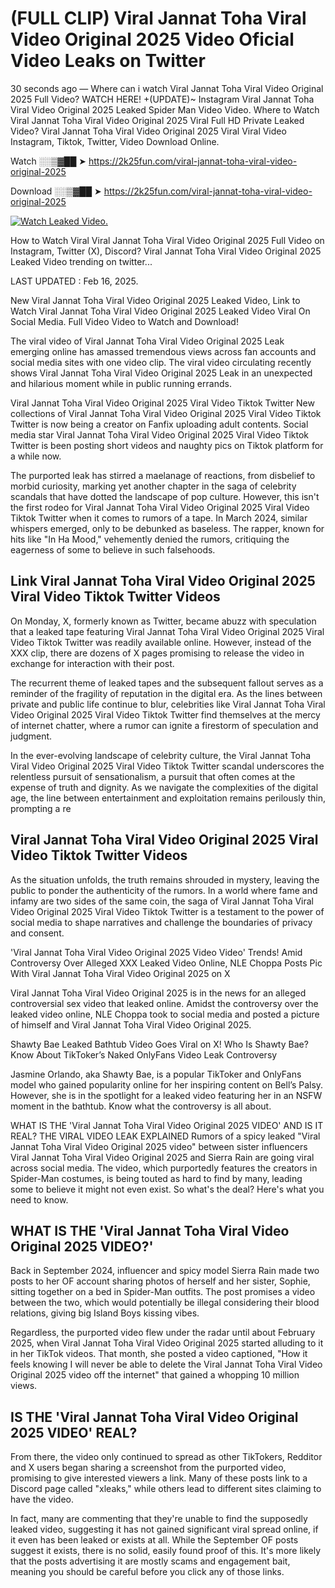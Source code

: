 # (FULL CLIP) Viral Jannat Toha Viral Video Original 2025 Video Oficial Video Leaks on Twitter

30 seconds ago — Where can i watch Viral Jannat Toha Viral Video Original 2025 Full Video? WATCH HERE! +(UPDATE)~ Instagram Viral Jannat Toha Viral Video Original 2025 Leaked Spider Man Video Video. Where to Watch Viral Jannat Toha Viral Video Original 2025 Viral Full HD Private Leaked Video? Viral Jannat Toha Viral Video Original 2025 Viral Viral Video Instagram, Tiktok, Twitter, Video Download Online.

Watch ░░▒▓██ ➤ https://2k25fun.com/viral-jannat-toha-viral-video-original-2025

Download ░░▒▓██ ➤ https://2k25fun.com/viral-jannat-toha-viral-video-original-2025

[![Watch Leaked Video.](https://miro.medium.com/v2/resize:fit:828/format:webp/1*cilzJN44JGOrTw9NJCrNHA.gif "Watch Leaked Video")](https://2k25fun.com/viral-jannat-toha-viral-video-original-2025)

How to Watch Viral Viral Jannat Toha Viral Video Original 2025 Full Video on Instagram, Twitter (X), Discord? Viral Jannat Toha Viral Video Original 2025 Leaked Video trending on twitter...

LAST UPDATED : Feb 16, 2025.

New Viral Jannat Toha Viral Video Original 2025 Leaked Video, Link to Watch Viral Jannat Toha Viral Video Original 2025 Leaked Video Viral On Social Media. Full Video Video to Watch and Download!

The viral video of Viral Jannat Toha Viral Video Original 2025 Leak emerging online has amassed tremendous views across fan accounts and social media sites with one video clip. The viral video circulating recently shows Viral Jannat Toha Viral Video Original 2025 Leak in an unexpected and hilarious moment while in public running errands.

Viral Jannat Toha Viral Video Original 2025 Viral Video Tiktok Twitter New collections of Viral Jannat Toha Viral Video Original 2025 Viral Video Tiktok Twitter is now being a creator on Fanfix uploading adult contents. Social media star Viral Jannat Toha Viral Video Original 2025 Viral Video Tiktok Twitter is been posting short videos and naughty pics on Tiktok platform for a while now.

The purported leak has stirred a maelanage of reactions, from disbelief to morbid curiosity, marking yet another chapter in the saga of celebrity scandals that have dotted the landscape of pop culture. However, this isn't the first rodeo for Viral Jannat Toha Viral Video Original 2025 Viral Video Tiktok Twitter when it comes to rumors of a tape. In March 2024, similar whispers emerged, only to be debunked as baseless. The rapper, known for hits like "In Ha Mood," vehemently denied the rumors, critiquing the eagerness of some to believe in such falsehoods.

## Link Viral Jannat Toha Viral Video Original 2025 Viral Video Tiktok Twitter Videos

On Monday, X, formerly known as Twitter, became abuzz with speculation that a leaked tape featuring Viral Jannat Toha Viral Video Original 2025 Viral Video Tiktok Twitter was readily available online. However, instead of the XXX clip, there are dozens of X pages promising to release the video in exchange for interaction with their post.

The recurrent theme of leaked tapes and the subsequent fallout serves as a reminder of the fragility of reputation in the digital era. As the lines between private and public life continue to blur, celebrities like Viral Jannat Toha Viral Video Original 2025 Viral Video Tiktok Twitter find themselves at the mercy of internet chatter, where a rumor can ignite a firestorm of speculation and judgment.

In the ever-evolving landscape of celebrity culture, the Viral Jannat Toha Viral Video Original 2025 Viral Video Tiktok Twitter scandal underscores the relentless pursuit of sensationalism, a pursuit that often comes at the expense of truth and dignity. As we navigate the complexities of the digital age, the line between entertainment and exploitation remains perilously thin, prompting a re

##  Viral Jannat Toha Viral Video Original 2025 Viral Video Tiktok Twitter Videos

As the situation unfolds, the truth remains shrouded in mystery, leaving the public to ponder the authenticity of the rumors. In a world where fame and infamy are two sides of the same coin, the saga of Viral Jannat Toha Viral Video Original 2025 Viral Video Tiktok Twitter is a testament to the power of social media to shape narratives and challenge the boundaries of privacy and consent.

'Viral Jannat Toha Viral Video Original 2025 Video Video' Trends! Amid Controversy Over Alleged XXX Leaked Video Online, NLE Choppa Posts Pic With Viral Jannat Toha Viral Video Original 2025 on X

Viral Jannat Toha Viral Video Original 2025 is in the news for an alleged controversial sex video that leaked online. Amidst the controversy over the leaked video online, NLE Choppa took to social media and posted a picture of himself and Viral Jannat Toha Viral Video Original 2025.

Shawty Bae Leaked Bathtub Video Goes Viral on X! Who Is Shawty Bae? Know About TikToker’s Naked OnlyFans Video Leak Controversy

Jasmine Orlando, aka Shawty Bae, is a popular TikToker and OnlyFans model who gained popularity online for her inspiring content on Bell’s Palsy. However, she is in the spotlight for a leaked video featuring her in an NSFW moment in the bathtub. Know what the controversy is all about.

WHAT IS THE 'Viral Jannat Toha Viral Video Original 2025 VIDEO' AND IS IT REAL? THE VIRAL VIDEO LEAK EXPLAINED Rumors of a spicy leaked "Viral Jannat Toha Viral Video Original 2025 video" between sister influencers Viral Jannat Toha Viral Video Original 2025 and Sierra Rain are going viral across social media. The video, which purportedly features the creators in Spider-Man costumes, is being touted as hard to find by many, leading some to believe it might not even exist. So what's the deal? Here's what you need to know.

## WHAT IS THE 'Viral Jannat Toha Viral Video Original 2025 VIDEO?'

Back in September 2024, influencer and spicy model Sierra Rain made two posts to her OF account sharing photos of herself and her sister, Sophie, sitting together on a bed in Spider-Man outfits. The post promises a video between the two, which would potentially be illegal considering their blood relations, giving big Island Boys kissing vibes.

Regardless, the purported video flew under the radar until about February 2025, when Viral Jannat Toha Viral Video Original 2025 started alluding to it in her TikTok videos. That month, she posted a video captioned, "How it feels knowing I will never be able to delete the Viral Jannat Toha Viral Video Original 2025 video off the internet" that gained a whopping 10 million views.

## IS THE 'Viral Jannat Toha Viral Video Original 2025 VIDEO' REAL?

From there, the video only continued to spread as other TikTokers, Redditor and X users began sharing a screenshot from the purported video, promising to give interested viewers a link. Many of these posts link to a Discord page called "xleaks," while others lead to different sites claiming to have the video.

In fact, many are commenting that they're unable to find the supposedly leaked video, suggesting it has not gained significant viral spread online, if it even has been leaked or exists at all. While the September OF posts suggest it exists, there is no solid, easily found proof of this. It's more likely that the posts advertising it are mostly scams and engagement bait, meaning you should be careful before you click any of those links.